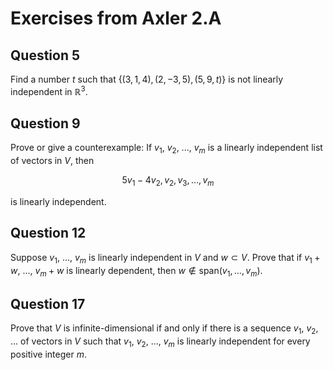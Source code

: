 # Exercises from Axler 2.A

## Question 5

Find a number $t$ such that $`\{(3,1,4), (2,−3,5), (5,9,t)\}`$
is not linearly independent in $\mathbb{R}^3$.

## Question 9

Prove or give a counterexample: If $v_1$, $v_2$, ..., $v_m$ is a
linearly independent list of vectors in $V$, then 
```math
5v_1 − 4v_2, v_2, v_3, \dotsc , v_m
```
is linearly
independent.

## Question 12

Suppose $v_1$, ..., $v_m$ is linearly independent in $V$ and $w
\subset V$. Prove that if $v_1 + w$, ..., $v_m + w$ is linearly
dependent, then $w \not\in \text{span}(v_1, \dotsc, v_m)$.

## Question 17

Prove that $V$ is infinite-dimensional if and only if there is a
sequence $v_1$, $v_2$, ... of vectors in $V$ such that $v_1$, $v_2$,
..., $v_m$ is linearly independent for every positive integer $m$.
